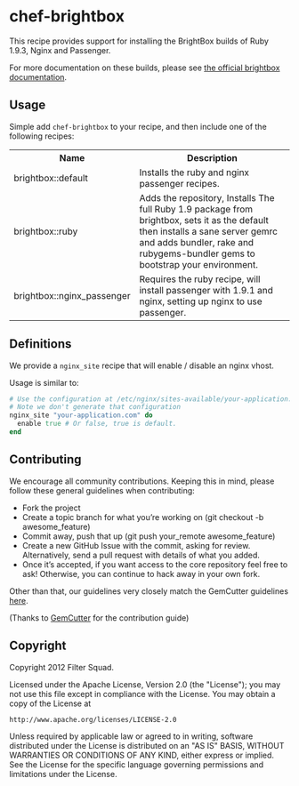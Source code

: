 # chef-brightbox

This recipe provides support for installing the BrightBox builds
of Ruby 1.9.3, Nginx and Passenger.

For more documentation on these builds, please see [the official brightbox documentation](http://blog.brightbox.co.uk/posts/next-generation-ruby-packages-for-ubuntu).

## Usage

Simple add `chef-brightbox` to your recipe, and then include one of the following
recipes:

<table>
  <tr>
    <th>Name</th>
    <th>Description</th>
  </tr>
  <tr>
    <td>brightbox::default</td>
    <td>Installs the ruby and nginx passenger recipes.</td>
  </tr>
  <tr>
    <td>brightbox::ruby</td>
    <td>Adds the repository, Installs The full Ruby 1.9 package from brightbox, sets it as the default then installs a sane server gemrc and adds bundler, rake and rubygems-bundler gems to bootstrap your environment.</td>
  </tr>
  <tr>
    <td>brightbox::nginx_passenger</td>
    <td>Requires the ruby recipe, will install passenger with 1.9.1 and nginx, setting up nginx to use passenger.</td>
  </tr>
</table>

## Definitions

We provide a `nginx_site` recipe that will enable / disable an nginx vhost.

Usage is similar to:

```ruby
# Use the configuration at /etc/nginx/sites-available/your-application.com
# Note we don't generate that configuration
nginx_site "your-application.com" do
  enable true # Or false, true is default.
end
```

## Contributing

We encourage all community contributions. Keeping this in mind, please follow these general guidelines when contributing:

* Fork the project
* Create a topic branch for what you’re working on (git checkout -b awesome_feature)
* Commit away, push that up (git push your\_remote awesome\_feature)
* Create a new GitHub Issue with the commit, asking for review. Alternatively, send a pull request with details of what you added.
* Once it’s accepted, if you want access to the core repository feel free to ask! Otherwise, you can continue to hack away in your own fork.

Other than that, our guidelines very closely match the GemCutter guidelines [here](http://wiki.github.com/qrush/gemcutter/contribution-guidelines).

(Thanks to [GemCutter](http://wiki.github.com/qrush/gemcutter/) for the contribution guide)

## Copyright

Copyright 2012 Filter Squad.

Licensed under the Apache License, Version 2.0 (the "License");
you may not use this file except in compliance with the License.
You may obtain a copy of the License at

    http://www.apache.org/licenses/LICENSE-2.0

Unless required by applicable law or agreed to in writing, software
distributed under the License is distributed on an "AS IS" BASIS,
WITHOUT WARRANTIES OR CONDITIONS OF ANY KIND, either express or implied.
See the License for the specific language governing permissions and
limitations under the License.
